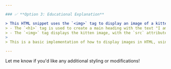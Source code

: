 ```yaml
---

### ✅ **Option 3: Educational Explanation**

> This HTML snippet uses the `<img>` tag to display an image of a kitten. The image is fetched from an external URL:
> - The `<h1>` tag is used to create a main heading with the text "I am a cat person".
> - The `<img>` tag displays the kitten image, with the `src` attribute pointing to the image URL. The `alt` attribute provides a text description of the image for accessibility.
> 
> This is a basic implementation of how to display images in HTML, using both `src` and `alt` for accessibility and proper image linking.

---
```


Let me know if you'd like any additional styling or modifications!






